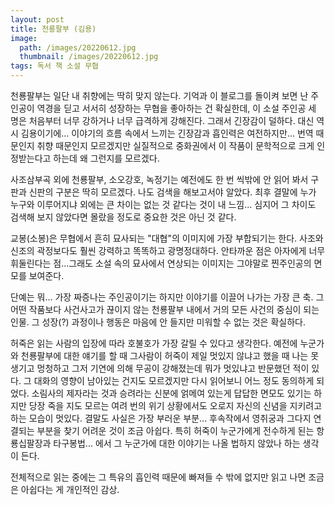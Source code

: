 ```yaml
---
layout: post
title: 천룡팔부 (김용)
image:
  path: /images/20220612.jpg
  thumbnail: /images/20220612.jpg
tags: 독서 책 소설 무협
---
```

천룡팔부는 일단 내 취향에는 딱히 맞지 않는다. 기억과 이 블로그를 돌이켜 보면 난 주인공이 역경을 딛고 서서히 성장하는 무협을 좋아하는 건 확실한데, 이 소설 주인공 세 명은 처음부터 너무 강하거나 너무 급격하게 강해진다. 그래서 긴장감이 덜하다. 대신 역시 김용이기에... 이야기의 흐름 속에서 느끼는 긴장감과 흡인력은 여전하지만... 번역 때문인지 취향 때문인지 모르겠지만 실질적으로 중화권에서 이 작품이 문학적으로 크게 인정받는다고 하는데 왜 그런지를 모르겠다.

 

사조삼부곡 외에 천룡팔부, 소오강호, 녹정기는 예전에도 한 번 씩밖에 안 읽어 봐서 구판과 신판의 구분은 딱히 모르겠다. 나도 검색을 해보고서야 알았다. 최후 결말에 누가 누구와 이루어지냐 외에는 큰 차이는 없는 것 같다는 것이 내 느낌... 심지어 그 차이도 검색해 보지 않았다면 몰랐을 정도로 중요한 것은 아닌 것 같다.

 

교봉(소봉)은 무협에서 흔히 묘사되는 "대협"의 이미지에 가장 부합되기는 한다. 사조와 신조의 곽정보다도 훨씬 강력하고 똑똑하고 광명정대하다. 안타까운 점은 아자에게 너무 휘둘린다는 점...그래도 소설 속의 묘사에서 연상되는 이미지는 그야말로 찐주인공의 면모를 보여준다.

 

단예는 뭐... 가장 짜증나는 주인공이기는 하지만 이야기를 이끌어 나가는 가장 큰 축. 그 어떤 작품보다 사건사고가 끊이지 않는 천룡팔부 내에서 거의 모든 사건의 중심이 되는 인물. 그 성장(?) 과정이나 행동은 마음에 안 들지만 미워할 수 없는 것은 확실하다.

 

허죽은 읽는 사람의 입장에 따라 호불호가 가장 갈릴 수 있다고 생각한다. 예전에 누군가와 천룡팔부에 대한 얘기를 할 때 그사람이 허죽이 제일 멋있지 않냐고 했을 때 나는 못생기고 멍청하고 그저 기연에 의해 무공이 강해졌는데 뭐가 멋있냐고 반문했던 적이 있다. 그 대화의 영향이 남아있는 건지도 모르겠지만 다시 읽어보니 어느 정도 동의하게 되었다. 소림사의 제자라는 것과 승려라는 신분에 얽메여 있는게 답답한 면모도 있기는 하지만 당장 죽을 지도 모르는 여려 번의 위기 상황에서도 오로지 자신의 신념을 지키려고 하는 모습이 멋있다. 결말도 사실은 가장 부러운 부분... 후속작에서 영취궁과 그다지 연결되는 부분을 찾기 어려운 것이 조금 아쉽다. 특히 허죽이 누군가에게 전수하게 된는 항룡십팔장과 타구봉법... 에서 그 누군가에 대한 이야기는 나올 법하지 않았나 하는 생각이 든다.

 

전체적으로 읽는 중에는 그 특유의 흡인력 때문에 빠져들 수 밖에 없지만 읽고 나면 조금은 아쉽다는 게 개인적인 감상.